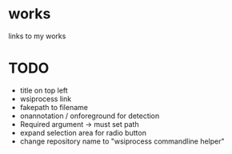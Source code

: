 
# works
links to my works

# TODO
- title on top left
- wsiprocess link
- fakepath to filename
- onannotation / onforeground for detection
- Required argument -> must set path
- expand selection area for radio button
- change repository name to "wsiprocess commandline helper"
